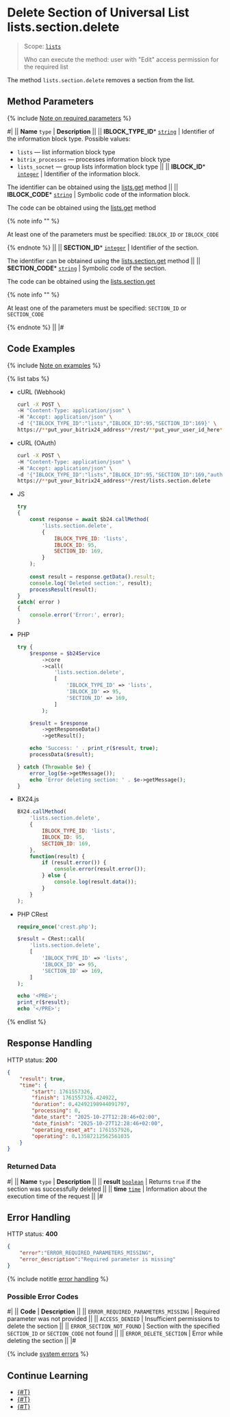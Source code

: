 # Delete Section of Universal List lists.section.delete

> Scope: [`lists`](../../scopes/permissions.md)
>
> Who can execute the method: user with "Edit" access permission for the required list

The method `lists.section.delete` removes a section from the list.

## Method Parameters

{% include [Note on required parameters](../../../_includes/required.md) %}

#|
|| **Name**
`type` | **Description** ||
|| **IBLOCK_TYPE_ID***
[`string`](../../data-types.md) | Identifier of the information block type. Possible values: 
- `lists` — list information block type 
- `bitrix_processes` — processes information block type 
- `lists_socnet` — group lists information block type ||
|| **IBLOCK_ID***
[`integer`](../../data-types.md) | Identifier of the information block.

The identifier can be obtained using the [lists.get](../lists/lists-get.md) method ||
|| **IBLOCK_CODE*** 
[`string`](../../data-types.md) | Symbolic code of the information block.

The code can be obtained using the [lists.get](../lists/lists-get.md) method

{% note info "" %}

At least one of the parameters must be specified: `IBLOCK_ID` or `IBLOCK_CODE`

{% endnote %} ||
|| **SECTION_ID***
[`integer`](../../data-types.md) | Identifier of the section.

The identifier can be obtained using the [lists.section.get](./lists-section-get.md) method ||
|| **SECTION_CODE***
[`string`](../../data-types.md) | Symbolic code of the section.

The code can be obtained using the [lists.section.get](./lists-section-get.md) 

{% note info "" %}

At least one of the parameters must be specified: `SECTION_ID` or `SECTION_CODE` 

{% endnote %} ||
|#

## Code Examples

{% include [Note on examples](../../../_includes/examples.md) %}

{% list tabs %}

- cURL (Webhook)

    ```bash
    curl -X POST \
    -H "Content-Type: application/json" \
    -H "Accept: application/json" \
    -d '{"IBLOCK_TYPE_ID":"lists","IBLOCK_ID":95,"SECTION_ID":169}' \
    https://**put_your_bitrix24_address**/rest/**put_your_user_id_here**/**put_your_webhook_here**/lists.section.delete
    ```

- cURL (OAuth)

    ```bash
    curl -X POST \
    -H "Content-Type: application/json" \
    -H "Accept: application/json" \
    -d '{"IBLOCK_TYPE_ID":"lists","IBLOCK_ID":95,"SECTION_ID":169,"auth":"**put_access_token_here**"}' \
    https://**put_your_bitrix24_address**/rest/lists.section.delete
    ```

- JS

    ```js
    try
    {
        const response = await $b24.callMethod(
            'lists.section.delete',
            {
                IBLOCK_TYPE_ID: 'lists',
                IBLOCK_ID: 95,
                SECTION_ID: 169,
            }
        );
        
        const result = response.getData().result;
        console.log('Deleted section:', result);
        processResult(result);
    }
    catch( error )
    {
        console.error('Error:', error);
    }
    ```

- PHP

    ```php
    try {
        $response = $b24Service
            ->core
            ->call(
                'lists.section.delete',
                [
                    'IBLOCK_TYPE_ID' => 'lists',
                    'IBLOCK_ID' => 95,
                    'SECTION_ID' => 169,
                ]
            );

        $result = $response
            ->getResponseData()
            ->getResult();

        echo 'Success: ' . print_r($result, true);
        processData($result);

    } catch (Throwable $e) {
        error_log($e->getMessage());
        echo 'Error deleting section: ' . $e->getMessage();
    }
    ```

- BX24.js

    ```js
    BX24.callMethod(
        'lists.section.delete',
        {
            IBLOCK_TYPE_ID: 'lists',
            IBLOCK_ID: 95,
            SECTION_ID: 169,
        },
        function(result) {
            if (result.error()) {
                console.error(result.error());
            } else {
                console.log(result.data());
            }
        }
    );
    ```

- PHP CRest

    ```php
    require_once('crest.php');

    $result = CRest::call(
        'lists.section.delete',
        [
            'IBLOCK_TYPE_ID' => 'lists',
            'IBLOCK_ID' => 95,
            'SECTION_ID' => 169,
        ]
    );

    echo '<PRE>';
    print_r($result);
    echo '</PRE>';
    ```

{% endlist %}

## Response Handling

HTTP status: **200**

```json
{
    "result": true,
    "time": {
        "start": 1761557326,
        "finish": 1761557326.424922,
        "duration": 0.42492198944091797,
        "processing": 0,
        "date_start": "2025-10-27T12:28:46+02:00",
        "date_finish": "2025-10-27T12:28:46+02:00",
        "operating_reset_at": 1761557926,
        "operating": 0.13587212562561035
    }
}
```

### Returned Data

#|
|| **Name**
`type` | **Description** ||
|| **result**
[`boolean`](../../data-types.md) | Returns `true` if the section was successfully deleted ||
|| **time**
[`time`](../../data-types.md#time) | Information about the execution time of the request ||
|#

## Error Handling

HTTP status: **400**

```json
{
    "error":"ERROR_REQUIRED_PARAMETERS_MISSING",
    "error_description":"Required parameter is missing"
}
```

{% include notitle [error handling](../../../_includes/error-info.md) %}

### Possible Error Codes

#|
|| **Code** | **Description** ||
|| `ERROR_REQUIRED_PARAMETERS_MISSING` |  Required parameter was not provided ||
|| `ACCESS_DENIED` | Insufficient permissions to delete the section ||
|| `ERROR_SECTION_NOT_FOUND` |  Section with the specified `SECTION_ID` or `SECTION_CODE` not found ||
|| `ERROR_DELETE_SECTION` |  Error while deleting the section ||
|#

{% include [system errors](../../../_includes/system-errors.md) %}

## Continue Learning 

- [{#T}](./lists-section-add.md)
- [{#T}](./lists-section-update.md)
- [{#T}](./lists-section-get.md)